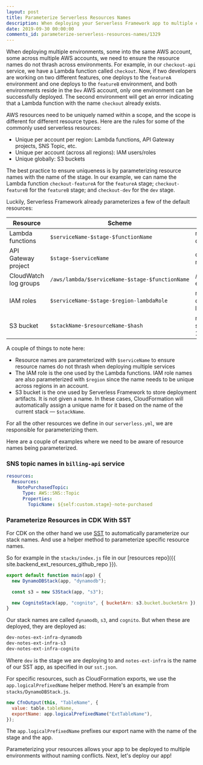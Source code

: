 ```yaml
---
layout: post
title: Parameterize Serverless Resources Names
description: When deploying your Serverless Framework app to multiple environments, we need to ensure the resource names do not thrash across environments. To do this we'll be parameterizing our resource names with the name of the stage we are deploying to.
date: 2019-09-30 00:00:00
comments_id: parameterize-serverless-resources-names/1329
---
```


When deploying multiple environments, some into the same AWS account, some across multiple AWS accounts, we need to ensure the resource names do not thrash across environments. For example, in our `checkout-api` service, we have a Lambda function called `checkout`. Now, if two developers are working on two different features, one deploys to the `featureA` environment and one deploys to the `featureB` environment, and both environments reside in the `Dev` AWS account, only one environment can be successfully deployed. The second environment will get an error indicating that a Lambda function with the name `checkout` already exists.

AWS resources need to be uniquely named within a scope, and the scope is different for different resource types. Here are the rules for some of the commonly used serverless resources:

- Unique per account per region: Lambda functions, API Gateway projects, SNS Topic, etc.
- Unique per account (across all regions): IAM users/roles
- Unique globally: S3 buckets

The best practice to ensure uniqueness is by parameterizing resource names with the name of the stage. In our example, we can name the Lambda function `checkout-featureA` for the `featureA` stage; `checkout-featureB` for the `featureB` stage; and `checkout-dev` for the `dev` stage.

Luckily, Serverless Framework already parameterizes a few of the default resources:

| Resource              | Scheme                                          | Example                                                        |
| --------------------- | ----------------------------------------------- | -------------------------------------------------------------- |
| Lambda functions      | `$serviceName-$stage-$functionName`             | notes-app-ext-notes-api-dev-get                                |
| API Gateway project   | `$stage-$serviceName`                           | dev-notes-app-ext-notes-api                                    |
| CloudWatch log groups | `/aws/lambda/$serviceName-$stage-$functionName` | /aws/lambda/notes-app-ext-notes-api-dev-get                    |
| IAM roles             | `$serviceName-$stage-$region-lambdaRole`        | notes-app-ext-notes-api-dev-us-east-1-lambdaRole               |
| S3 bucket             | `$stackName-$resourceName-$hash`                | notes-app-ext-notes-api-serverlessdeploymentbuck-19fhidl3prw0m |

A couple of things to note here:

- Resource names are parameterized with `$serviceName` to ensure resource names do not thrash when deploying multiple services
- The IAM role is the one used by the Lambda functions. IAM role names are also parameterized with `$region` since the name needs to be unique across regions in an account.
- S3 bucket is the one used by Serverless Framework to store deployment artifacts. It is not given a name. In these cases, CloudFormation will automatically assign a unique name for it based on the name of the current stack — `$stackName`.

For all the other resources we define in our `serverless.yml`, we are responsible for parameterizing them.

Here are a couple of examples where we need to be aware of resource names being parameterized.

### SNS topic names in `billing-api` service

```yml
resources:
  Resources:
    NotePurchasedTopic:
      Type: AWS::SNS::Topic
      Properties:
        TopicName: ${self:custom.stage}-note-purchased
```

### Parameterize Resources in CDK With SST

For CDK on the other hand we use [SST](https://github.com/sst/sst) to automatically parameterize our stack names. And use a helper method to parameterize specific resource names.

So for example in the `stacks/index.js` file in our [resources repo]({{ site.backend_ext_resources_github_repo }}).

```js
export default function main(app) {
  new DynamoDBStack(app, "dynamodb");

  const s3 = new S3Stack(app, "s3");

  new CognitoStack(app, "cognito", { bucketArn: s3.bucket.bucketArn });
}
```

Our stack names are called `dynamodb`, `s3`, and `cognito`. But when these are deployed, they are deployed as:

```bash
dev-notes-ext-infra-dynamodb
dev-notes-ext-infra-s3
dev-notes-ext-infra-cognito
```

Where `dev` is the stage we are deploying to and `notes-ext-infra` is the name of our SST app, as specified in our `sst.json`.

For specific resources, such as CloudFormation exports, we use the `app.logicalPrefixedName` helper method. Here's an example from `stacks/DynamoDBStack.js`.

```js
new CfnOutput(this, "TableName", {
  value: table.tableName,
  exportName: app.logicalPrefixedName("ExtTableName"),
});
```

The `app.logicalPrefixedName` prefixes our export name with the name of the stage and the app.

Parameterizing your resources allows your app to be deployed to multiple environments without naming conflicts. Next, let's deploy our app!
